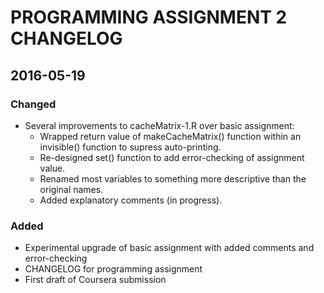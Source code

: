 #  PROGRAMMING ASSIGNMENT 2 CHANGELOG

## 2016-05-19
### Changed
- Several improvements to cacheMatrix-1.R over basic assignment:
    * Wrapped return value of makeCacheMatrix() function within an invisible() function to supress auto-printing.
    * Re-designed set() function to add error-checking of assignment value.
    * Renamed most variables to something more descriptive than the original names.
    * Added explanatory comments (in progress).

### Added
- Experimental upgrade of basic assignment with added comments and error-checking
- CHANGELOG for programming assignment
- First draft of Coursera submission